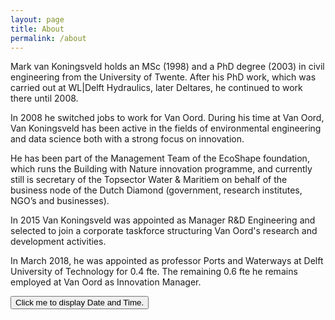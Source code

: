 ```yaml
---
layout: page
title: About
permalink: /about
---
```


<p>Mark van Koningsveld holds an MSc (1998) and a PhD degree (2003) in civil engineering from the University of Twente. After his PhD work, which was carried out at WL|Delft Hydraulics, later Deltares, he continued to work there until 2008.</p>

<p>In 2008 he switched jobs to work for Van Oord. During his time at Van Oord, Van Koningsveld has been active in the fields of environmental engineering and data science both with a strong focus on innovation.</p>

<p>He has been part of the Management Team of the EcoShape foundation, which runs the Building with Nature innovation programme, and currently still is secretary of the Topsector Water & Maritiem on behalf of the business node of the Dutch Diamond (government, research institutes, NGO’s and businesses).</p>

<p>In 2015 Van Koningsveld was appointed as Manager R&D Engineering and selected to join a corporate taskforce structuring Van Oord's research and development activities.</p>

<p>In March 2018, he was appointed as professor Ports and Waterways at Delft University of Technology for 0.4 fte. The remaining 0.6 fte he remains employed at Van Oord as Innovation Manager.</p>

<button type="button"
onclick="document.getElementById('demo').innerHTML = Date()">
Click me to display Date and Time.</button>

<p id="demo"></p>